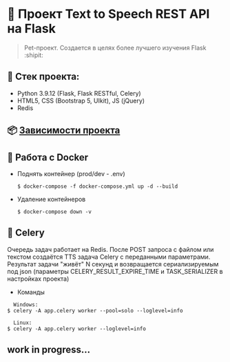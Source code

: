 # :poop: Проект Text to Speech REST API на Flask
> Pet-проект. Создается в целях более лучшего изучения Flask :shipit:

## :triangular_ruler: Стек проекта: 
- Python 3.9.12 (Flask, Flask RESTful, Celery)
- HTML5, CSS (Bootstrap 5, UIkit), JS (jQuery)
- Redis

## :package: [Зависимости проекта](https://github.com/Re-Gelu/Text-to-Speech-API/blob/master/requirements.txt)

## :whale: Работа с Docker

- Поднять контейнер (prod/dev - .env)
  ```
  $ docker-compose -f docker-compose.yml up -d --build
  ```
  
- Удаление контейнеров
  ```
  $ docker-compose down -v
  ```

## :incoming_envelope: Celery

Очередь задач работает на Redis. После POST запроса с файлом или текстом создаётся TTS задача Celery с переданными параметрами. Результат задачи "живёт" N секунд и возвращается сериализируемым под json (параметры CELERY_RESULT_EXPIRE_TIME и TASK_SERIALIZER в настройках проекта)

- Команды 

```
  Windows:
$ celery -A app.celery worker --pool=solo --loglevel=info

  Linux:
$ celery -A app.celery worker --loglevel=info
```

## work in progress...
